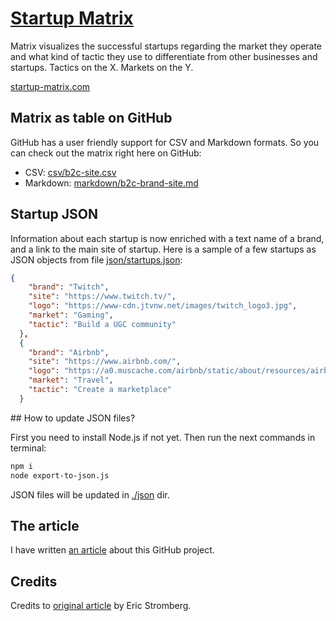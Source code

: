 # [Startup Matrix](http://startup-matrix.com)

Matrix visualizes the successful startups regarding the market they operate and what kind of tactic they use to differentiate from other businesses and startups. Tactics on the X. Markets on the Y.

[startup-matrix.com](http://startup-matrix.com)

## Matrix as table on GitHub

GitHub has a user friendly support for CSV and Markdown formats. So you can check out the matrix right here on GitHub:

* CSV: [csv/b2c-site.csv](./csv/b2c-site.csv)
* Markdown: [markdown/b2c-brand-site.md](./markdown/b2c-brand-site.md)

## Startup JSON

Information about each startup is now enriched with a text name of a brand, and a link to the main site of startup. Here is a sample of a few startups as JSON objects from file [json/startups.json](./json/startups.json):

```json
{
    "brand": "Twitch",
    "site": "https://www.twitch.tv/",
    "logo": "https://www-cdn.jtvnw.net/images/twitch_logo3.jpg",
    "market": "Gaming",
    "tactic": "Build a UGC community"
  },
  {
    "brand": "Airbnb",
    "site": "https://www.airbnb.com/",
    "logo": "https://a0.muscache.com/airbnb/static/about/resources/airbnb-logo-293-86cb5a9eea395a8233842fb74a5b59af.png",
    "market": "Travel",
    "tactic": "Create a marketplace"
  }
```

## How to update JSON files?

First you need to install Node.js if not yet.
Then run the next commands in terminal:

```bash
npm i
node export-to-json.js
```

JSON files will be updated in [./json](./json) dir.

## The article

I have written [an article](http://bit.ly/startup-matrix-on-github) about this GitHub project.

## Credits

Credits to [original article](https://medium.com/the-mission/the-startup-idea-matrix-182bf2e6a53a) by Eric Stromberg.
